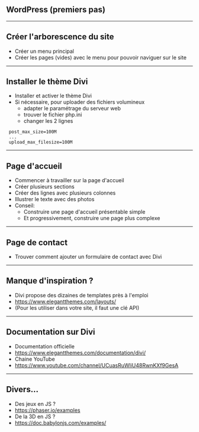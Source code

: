 
## WordPress (premiers pas)

---

## Créer l'arborescence du site

* Créer un menu principal
* Créer les pages (vides) avec le menu pour pouvoir naviguer sur le site

---

## Installer le thème Divi

* Installer et activer le thème Divi
* Si nécessaire, pour uploader des fichiers volumineux 
  * adapter le paramétrage du serveur web
  * trouver le fichier php.ini
  * changer les 2 lignes

```
 post_max_size=100M
 ...
 upload_max_filesize=100M
```

---

##  Page d'accueil

* Commencer à travailler sur la page d'accueil
* Créer plusieurs sections
* Créer des lignes avec plusieurs colonnes
* Illustrer le texte avec des photos
* Conseil: 
  * Construire une page d'accueil présentable simple
  * Et progressivement, construire une page plus complexe

---

## Page de contact

* Trouver comment ajouter un formulaire de contact avec Divi

---

## Manque d'inspiration ?

* Divi propose des dizaines de templates près à l'emploi
* https://www.elegantthemes.com/layouts/
* (Pour les utiliser dans votre site, il faut une clé API)

---

## Documentation sur Divi

* Documentation officielle
* https://www.elegantthemes.com/documentation/divi/
* Chaine YouTube 
* https://www.youtube.com/channel/UCuasRuWliU48RwnKXf9GesA

---

## Divers...

* Des jeux en JS ?
* https://phaser.io/examples
* De la 3D en JS ?
* https://doc.babylonjs.com/examples/


